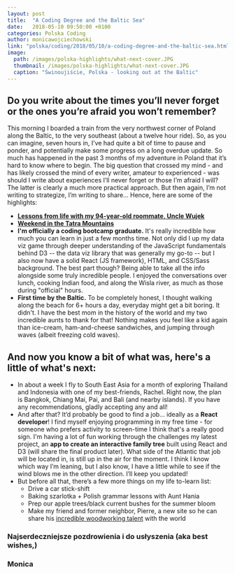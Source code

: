 ```yaml
---
layout: post
title:  "A Coding Degree and the Baltic Sea"
date:   2018-05-10 09:50:00 +0100
categories: Polska Coding
author: monicawojciechowski
link: "polska/coding/2018/05/10/a-coding-degree-and-the-baltic-sea.html"
image:
  path: /images/polska-highlights/what-next-cover.JPG
  thumbnail: /images/polska-highlights/what-next-cover.JPG
  caption: "Świnoujiście, Polska - looking out at the Baltic"
---
```


## Do you write about the times you’ll never forget or the ones you’re afraid you won’t remember?
This morning I boarded a train from the very northwest corner of Poland along the Baltic, to the very southeast (about a twelve hour ride). So, as you can imagine, seven hours in, I’ve had quite a bit of time to pause and ponder, and potentially make some progress on a long overdue update. So much has happened in the past 3 months of my adventure in Poland that it’s hard to know where to begin. The big question that crossed my mind - and has likely crossed the mind of every writer, amateur to experienced - was should I write about experiences I’ll never forget or those I’m afraid I will? The latter is clearly a much more practical approach. But then again, I’m not writing to strategize, I’m writing to share... Hence, here are some of the highlights:

  * **[Lessons from life with my 94-year-old roommate, Uncle Wujek](http://www.fineuntitled.com/polska/2018/04/16/life-with-my-94-year-old-roommate.html)**
  * **[Weekend in the Tatra Mountains](http://www.fineuntitled.com/polska/travel/2018/03/25/weekend-in-the-tatras.html)**
  * **I'm officially a coding bootcamp graduate.** It's really incredible how much you can learn in just a few months time. Not only did I up my data viz game through deeper understanding of the JavaScript fundamentals behind D3 -- the data viz library that was generally my go-to -- but I also now have a solid React (JS framework), HTML, and CSS/Sass background. The best part though? Being able to take all the info alongside some truly incredible people. I enjoyed the conversations over lunch, cooking Indian food, and along the Wisla river, as much as those during "official" hours.
  * **First time by the Baltic.** To be completely honest, I thought walking along the beach for 6+ hours a day, everyday might get a bit boring. It didn't. I have the best mom in the history of the world and my two incredible aunts to thank for that! Nothing makes you feel like a kid again than ice-cream, ham-and-cheese sandwiches, and jumping through waves (albeit freezing cold waves).

## And now you know a bit of what was, here's a little of what's next:
  * In about a week I fly to South East Asia for a month of exploring Thailand and Indonesia with one of my best-friends, Rachel. Right now, the plan is Bangkok, Chiang Mai, Pai, and Bali (and nearby islands). If you have any recommendations, gladly accepting any and all!
  * And after that? It’d probably be good to find a job… ideally as a **React developer**! I find myself enjoying programming in my free time - for someone who prefers activity to screen-time I think that's a really good sign. I'm having a lot of fun working through the challenges my latest project, an **app to create an interactive family tree** built using React and D3 (will share the final product later). What side of the Atlantic that job will be located in, is still up in the air for the moment. I think I know which way I’m leaning, but I also know, I have a little while to see if the wind blows me in the other direction. I’ll keep you updated!
  * But before all that, there’s a few more things on my life to-learn list:
    * Drive a car stick-shift
    * Baking szarlotka + Polish grammar lessons with Aunt Hania
    * Prep our apple trees/black current bushes for the summer bloom
    * Make my friend and former neighbor, Pierre, a new site so he can share his [incredible woodworking talent](http://www.pierredavis.net/) with the world

### Najserdeczniejsze pozdrowienia i do usłyszenia (aka best wishes,)

### Monica